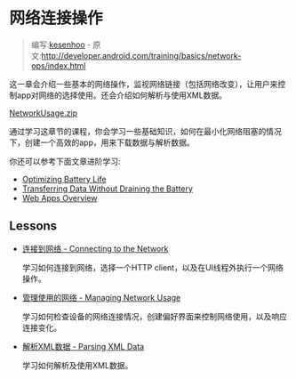 # 网络连接操作

> 编写:[kesenhoo](https://github.com/kesenhoo) - 原文:<http://developer.android.com/training/basics/network-ops/index.html>

这一章会介绍一些基本的网络操作，监视网络链接（包括网络改变），让用户来控制app对网络的选择使用。还会介绍如何解析与使用XML数据。

[NetworkUsage.zip](http://developer.android.com/shareables/training/NetworkUsage.zip)

通过学习这章节的课程，你会学习一些基础知识，如何在最小化网络阻塞的情况下，创建一个高效的app，用来下载数据与解析数据。

你还可以参考下面文章进阶学习:

* [Optimizing Battery Life](performance/monitoring-device-state/index.html)
* [Transferring Data Without Draining the Battery](/efficient-downloads/index.html)
* [Web Apps Overview](http://developer.android.com/guide/webapps/index.html)

## Lessons

* [连接到网络 - Connecting to the Network](connecting.html)

  学习如何连接到网络，选择一个HTTP client，以及在UI线程外执行一个网络操作。


* [管理使用的网络 - Managing Network Usage](managing.html)

  学习如何检查设备的网络连接情况，创建偏好界面来控制网络使用，以及响应连接变化。


* [解析XML数据 - Parsing XML Data](xml.html)

  学习如何解析及使用XML数据。

